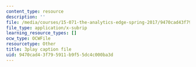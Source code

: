 ```yaml
---
content_type: resource
description: ''
file: /media/courses/15-071-the-analytics-edge-spring-2017/9470cad43f795911b9f55dc4c000ba3d_Goi9xfybb80.vtt
file_type: application/x-subrip
learning_resource_types: []
ocw_type: OCWFile
resourcetype: Other
title: 3play caption file
uid: 9470cad4-3f79-5911-b9f5-5dc4c000ba3d
---
```

